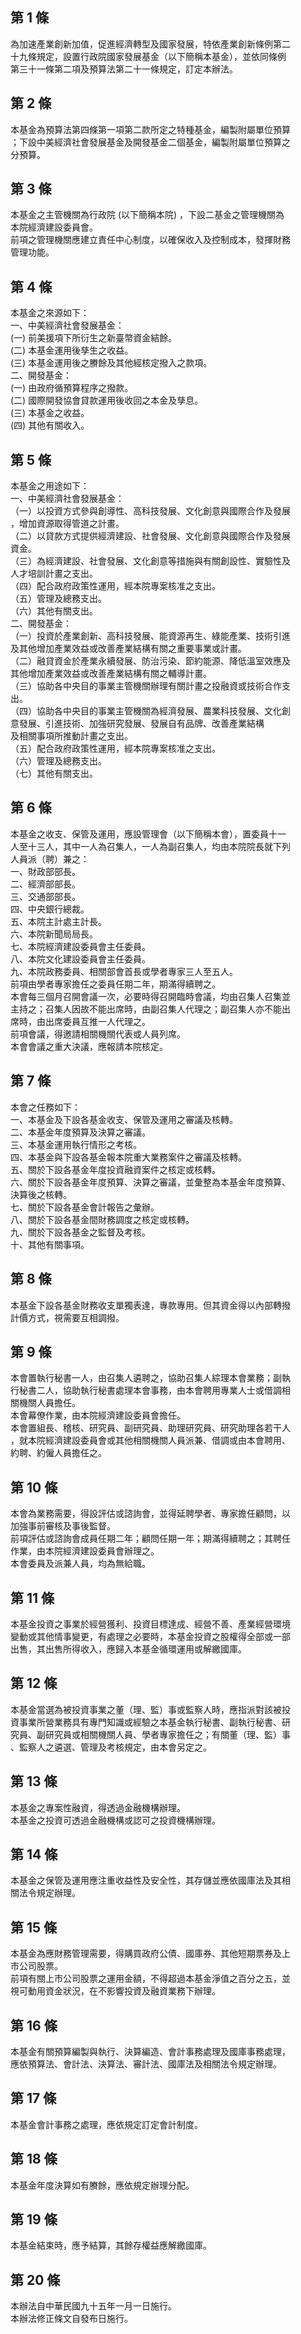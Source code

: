 第 1 條
-------
為加速產業創新加值，促進經濟轉型及國家發展，特依產業創新條例第二  
十九條規定，設置行政院國家發展基金（以下簡稱本基金），並依同條例  
第三十一條第二項及預算法第二十一條規定，訂定本辦法。

第 2 條
-------
本基金為預算法第四條第一項第二款所定之特種基金，編製附屬單位預算  
；下設中美經濟社會發展基金及開發基金二個基金，編製附屬單位預算之  
分預算。

第 3 條
-------
本基金之主管機關為行政院 (以下簡稱本院) ，下設二基金之管理機關為  
本院經濟建設委員會。  
前項之管理機關應建立責任中心制度，以確保收入及控制成本，發揮財務  
管理功能。

第 4 條
-------
本基金之來源如下：  
一、中美經濟社會發展基金：  
 (一) 前美援項下所衍生之新臺幣資金結餘。  
 (二) 本基金運用後孳生之收益。  
 (三) 本基金運用後之賸餘及其他經核定撥入之款項。  
二、開發基金：  
 (一) 由政府循預算程序之撥款。  
 (二) 國際開發協會貸款運用後收回之本金及孳息。  
 (三) 本基金之收益。  
 (四) 其他有關收入。

第 5 條
-------
本基金之用途如下：  
一、中美經濟社會發展基金：  
（一）以投資方式參與創導性、高科技發展、文化創意與國際合作及發展  
      ，增加資源取得管道之計畫。  
（二）以貸款方式提供經濟建設、社會發展、文化創意與國際合作及發展  
      資金。  
（三）為經濟建設、社會發展、文化創意等措施與有關創設性、實驗性及  
      人才培訓計畫之支出。  
（四）配合政府政策性運用，經本院專案核准之支出。  
（五）管理及總務支出。  
（六）其他有關支出。  
二、開發基金：  
（一）投資於產業創新、高科技發展、能資源再生、綠能產業、技術引進  
      及其他增加產業效益或改善產業結構有關之重要事業或計畫。  
（二）融貸資金於產業永續發展、防治污染、節約能源、降低溫室效應及  
      其他增加產業效益或改善產業結構有關之輔導計畫。  
（三）協助各中央目的事業主管機關辦理有關計畫之投融資或技術合作支  
      出。  
（四）協助各中央目的事業主管機關為經濟發展、農業科技發展、文化創  
      意發展、引進技術、加強研究發展、發展自有品牌、改善產業結構  
      及相關事項所推動計畫之支出。  
（五）配合政府政策性運用，經本院專案核准之支出。  
（六）管理及總務支出。  
（七）其他有關支出。　

第 6 條
-------
本基金之收支、保管及運用，應設管理會（以下簡稱本會），置委員十一  
人至十三人，其中一人為召集人，一人為副召集人，均由本院院長就下列  
人員派（聘）兼之：  
一、財政部部長。  
二、經濟部部長。  
三、交通部部長。  
四、中央銀行總裁。  
五、本院主計處主計長。  
六、本院新聞局局長。  
七、本院經濟建設委員會主任委員。  
八、本院文化建設委員會主任委員。  
九、本院政務委員、相關部會首長或學者專家三人至五人。  
前項由學者專家擔任之委員任期二年，期滿得續聘之。  
本會每三個月召開會議一次，必要時得召開臨時會議，均由召集人召集並  
主持之；召集人因故不能出席時，由副召集人代理之；副召集人亦不能出  
席時，由出席委員互推一人代理之。  
前項會議，得邀請相關機關代表或人員列席。  
本會會議之重大決議，應報請本院核定。　

第 7 條
-------
本會之任務如下：  
一、本基金及下設各基金收支、保管及運用之審議及核轉。  
二、本基金年度預算及決算之審議。  
三、本基金運用執行情形之考核。  
四、本基金與下設各基金報本院重大業務案件之審議及核轉。  
五、關於下設各基金年度投資融資案件之核定或核轉。  
六、關於下設各基金年度預算、決算之審議，並彙整為本基金年度預算、  
    決算後之核轉。  
七、關於下設各基金會計報告之彙辦。  
八、關於下設各基金間財務調度之核定或核轉。  
九、關於下設各基金之監督及考核。  
十、其他有關事項。

第 8 條
-------
本基金下設各基金財務收支單獨表達，專款專用。但其資金得以內部轉撥  
計價方式，視需要互相調撥。

第 9 條
-------
本會置執行秘書一人，由召集人遴聘之，協助召集人綜理本會業務；副執  
行秘書二人，協助執行秘書處理本會事務，由本會聘用專業人士或借調相  
關機關人員擔任。  
本會幕僚作業，由本院經濟建設委員會擔任。  
本會置組長、稽核、研究員、副研究員、助理研究員、研究助理各若干人  
，就本院經濟建設委員會或其他相關機關人員派兼、借調或由本會聘用、  
約聘、約僱人員擔任之。

第 10 條
--------
本會為業務需要，得設評估或諮詢會，並得延聘學者、專家擔任顧問，以  
加強事前審核及事後監督。  
前項評估或諮詢會成員任期二年；顧問任期一年；期滿得續聘之；其聘任  
作業，由本院經濟建設委員會辦理之。  
本會委員及派兼人員，均為無給職。

第 11 條
--------
本基金投資之事業於經營獲利、投資目標達成、經營不善、產業經營環境  
變動或其他情事變更，有處理之必要時，本基金投資之股權得全部或一部  
出售，其出售所得收入，應歸入本基金循環運用或解繳國庫。

第 12 條
--------
本基金當選為被投資事業之董（理、監）事或監察人時，應指派對該被投  
資事業所營業務具有專門知識或經驗之本基金執行秘書、副執行秘書、研  
究員、副研究員或相關機關人員、學者專家擔任之；有關董（理、監）事  
、監察人之遴選、管理及考核規定，由本會另定之。

第 13 條
--------
本基金之專案性融資，得透過金融機構辦理。  
本基金之投資可透過金融機構或認可之投資機構辦理。

第 14 條
--------
本基金之保管及運用應注重收益性及安全性，其存儲並應依國庫法及其相  
關法令規定辦理。

第 15 條
--------
本基金為應財務管理需要，得購買政府公債、國庫券、其他短期票券及上  
市公司股票。  
前項有關上市公司股票之運用金額，不得超過本基金淨值之百分之五，並  
視可動用資金狀況，在不影響投資及融資業務下辦理。

第 16 條
--------
本基金有關預算編製與執行、決算編造、會計事務處理及國庫事務處理，  
應依預算法、會計法、決算法、審計法、國庫法及相關法令規定辦理。

第 17 條
--------
本基金會計事務之處理，應依規定訂定會計制度。

第 18 條
--------
本基金年度決算如有賸餘，應依規定辦理分配。

第 19 條
--------
本基金結束時，應予結算，其餘存權益應解繳國庫。

第 20 條
--------
本辦法自中華民國九十五年一月一日施行。  
本辦法修正條文自發布日施行。


